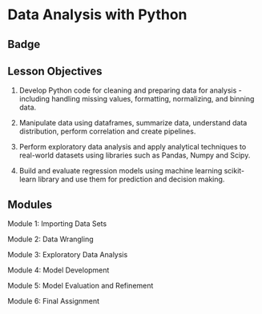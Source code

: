 # Data Analysis with Python

## Badge

## Lesson Objectives

1. Develop Python code for cleaning and preparing data for analysis - including handling missing values, formatting, normalizing, and binning data.

2. Manipulate data using dataframes, summarize data, understand data distribution, perform correlation and create pipelines.

3. Perform exploratory data analysis and apply analytical techniques to real-world datasets using libraries such as Pandas, Numpy and Scipy.

4. Build and evaluate regression models using machine learning scikit-learn library and use them for prediction and decision making.

## Modules

Module 1: Importing Data Sets

Module 2: Data Wrangling

Module 3: Exploratory Data Analysis

Module 4: Model Development

Module 5: Model Evaluation and Refinement

Module 6: Final Assignment
